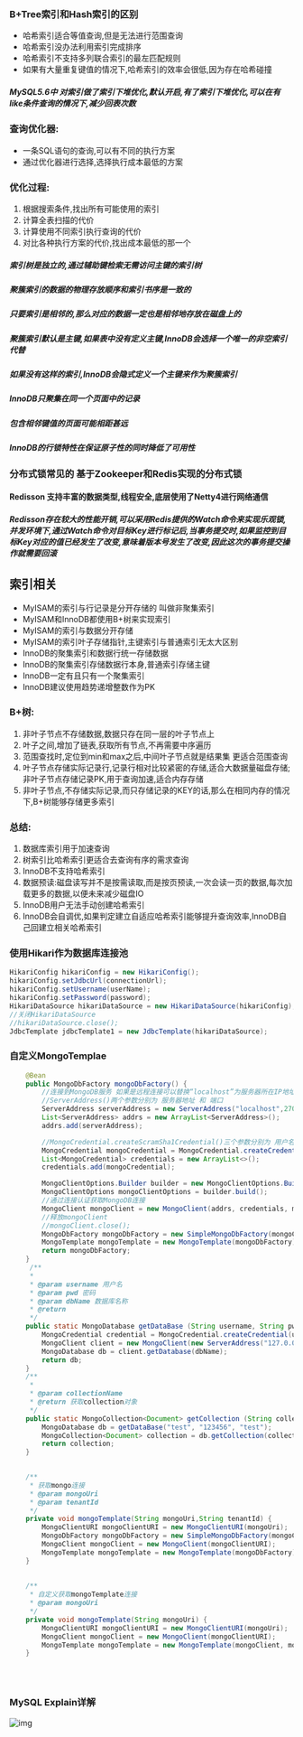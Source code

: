 ### B+Tree索引和Hash索引的区别
* 哈希索引适合等值查询,但是无法进行范围查询
* 哈希索引没办法利用索引完成排序
* 哈希索引不支持多列联合索引的最左匹配规则
* 如果有大量重复键值的情况下,哈希索引的效率会很低,因为存在哈希碰撞

##### MySQL5.6中 对索引做了索引下堆优化,默认开启,有了索引下堆优化,可以在有like条件查询的情况下,减少回表次数

### 查询优化器:
* 一条SQL语句的查询,可以有不同的执行方案
* 通过优化器进行选择,选择执行成本最低的方案

### 优化过程:
1. 根据搜索条件,找出所有可能使用的索引
2. 计算全表扫描的代价
3. 计算使用不同索引执行查询的代价
4. 对比各种执行方案的代价,找出成本最低的那一个

##### 索引树是独立的,通过辅助键检索无需访问主键的索引树
##### 聚簇索引的数据的物理存放顺序和索引书序是一致的
##### 只要索引是相邻的,那么对应的数据一定也是相邻地存放在磁盘上的

##### 聚簇索引默认是主键,如果表中没有定义主键,InnoDB会选择一个唯一的非空索引代替
##### 如果没有这样的索引,InnoDB会隐式定义一个主键来作为聚簇索引
##### InnoDB只聚集在同一个页面中的记录
##### 包含相邻键值的页面可能相距甚远

##### InnoDB的行锁特性在保证原子性的同时降低了可用性

### 分布式锁常见的  基于Zookeeper和Redis实现的分布式锁

#### Redisson 支持丰富的数据类型,线程安全,底层使用了Netty4进行网络通信
##### Redisson存在较大的性能开销,可以采用Redis提供的Watch命令来实现乐观锁,并发环境下,通过Watch命令对目标Key进行标记后,当事务提交时,如果监控到目标Key对应的值已经发生了改变,意味着版本号发生了改变,因此这次的事务提交操作就需要回滚

## 索引相关
* MyISAM的索引与行记录是分开存储的    叫做非聚集索引
* MyISAM和InnoDB都使用B+树来实现索引
* MyISAM的索引与数据分开存储
* MyISAM的索引叶子存储指针,主键索引与普通索引无太大区别
* InnoDB的聚集索引和数据行统一存储数据
* InnoDB的聚集索引存储数据行本身,普通索引存储主键
* InnoDB一定有且只有一个聚集索引
* InnoDB建议使用趋势递增整数作为PK

### B+树:
1. 非叶子节点不存储数据,数据只存在同一层的叶子节点上
2. 叶子之间,增加了链表,获取所有节点,不再需要中序遍历
3. 范围查找时,定位到min和max之后,中间叶子节点就是结果集   更适合范围查询
4. 叶子节点存储实际记录行,记录行相对比较紧密的存储,适合大数据量磁盘存储;非叶子节点存储记录PK,用于查询加速,适合内存存储
5. 非叶子节点,不存储实际记录,而只存储记录的KEY的话,那么在相同内存的情况下,B+树能够存储更多索引



### 总结:
1. 数据库索引用于加速查询
2. 树索引比哈希索引更适合去查询有序的需求查询
3. InnoDB不支持哈希索引
4. 数据预读:磁盘读写并不是按需读取,而是按页预读,一次会读一页的数据,每次加载更多的数据,以便未来减少磁盘IO
5. InnoDB用户无法手动创建哈希索引
6. InnoDB会自调优,如果判定建立自适应哈希索引能够提升查询效率,InnoDB自己回建立相关哈希索引


### 使用Hikari作为数据库连接池
```java
HikariConfig hikariConfig = new HikariConfig();
hikariConfig.setJdbcUrl(connectionUrl);
hikariConfig.setUsername(userName);
hikariConfig.setPassword(password);
HikariDataSource hikariDataSource = new HikariDataSource(hikariConfig);
//关闭HikariDataSource
//hikariDataSource.close();
JdbcTemplate jdbcTemplate1 = new JdbcTemplate(hikariDataSource);
```

### 自定义MongoTemplae
```java
    @Bean
    public MongoDbFactory mongoDbFactory() {
        //连接到MongoDB服务 如果是远程连接可以替换“localhost”为服务器所在IP地址
        //ServerAddress()两个参数分别为 服务器地址 和 端口
        ServerAddress serverAddress = new ServerAddress("localhost",27017);
        List<ServerAddress> addrs = new ArrayList<ServerAddress>();
        addrs.add(serverAddress);

        //MongoCredential.createScramSha1Credential()三个参数分别为 用户名 数据库名称 密码
        MongoCredential mongoCredential = MongoCredential.createCredential("username", "databaseName", "password".toCharArray());
        List<MongoCredential> credentials = new ArrayList<>();
        credentials.add(mongoCredential);

        MongoClientOptions.Builder builder = new MongoClientOptions.Builder();
        MongoClientOptions mongoClientOptions = builder.build();
        //通过连接认证获取MongoDB连接
        MongoClient mongoClient = new MongoClient(addrs, credentials, mongoClientOptions);
        //释放mongoClient
        //mongoClient.close();
        MongoDbFactory mongoDbFactory = new SimpleMongoDbFactory(mongoClient, "databaseName");
        MongoTemplate mongoTemplate = new MongoTemplate(mongoDbFactory);
        return mongoDbFactory;
    }
     /**
     *  
     * @param username 用户名
     * @param pwd 密码
     * @param dbName 数据库名称
     * @return
     */
    public static MongoDatabase getDataBase (String username, String pwd, String dbName){
        MongoCredential credential = MongoCredential.createCredential(username, dbName, pwd.toCharArray());
        MongoClient client = new MongoClient(new ServerAddress("127.0.0.1"), Arrays.asList(credential));
        MongoDatabase db = client.getDatabase(dbName);
        return db;
    }
    /**
     * 
     * @param collectionName
     * @return 获取collection对象
     */
    public static MongoCollection<Document> getCollection (String collectionName){
        MongoDatabase db = getDataBase("test", "123456", "test");
        MongoCollection<Document> collection = db.getCollection(collectionName);
        return collection;
    }
    

    /**
     * 获取mongo连接
     * @param mongoUri
     * @param tenantId
     */
    private void mongoTemplate(String mongoUri,String tenantId) {
        MongoClientURI mongoClientURI = new MongoClientURI(mongoUri);
        MongoDbFactory mongoDbFactory = new SimpleMongoDbFactory(mongoClientURI);
        MongoClient mongoClient = new MongoClient(mongoClientURI);
        MongoTemplate mongoTemplate = new MongoTemplate(mongoDbFactory);
    }
    
    
    /**
     * 自定义获取mongoTemplate连接
     * @param mongoUri
     */
    private void mongoTemplate(String mongoUri) {
        MongoClientURI mongoClientURI = new MongoClientURI(mongoUri);
        MongoClient mongoClient = new MongoClient(mongoClientURI);
        MongoTemplate mongoTemplate = new MongoTemplate(mongoClient, mongoClientURI.getDatabase());
    }


    
```
### MySQL Explain详解
![img](https://raw.githubusercontent.com/rcllong/person_learn/master/%E9%99%84%E4%BB%B6/mysqlExplain.png)






